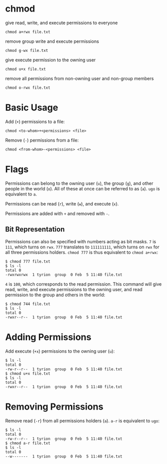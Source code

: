 # chmod

give read, write, and execute permissions to everyone

    chmod a+rwx file.txt


remove group write and execute permissions

    chmod g-wx file.txt


give execute permission to the owning user

    chmod u+x file.txt


remove all permissions from non-owning user and non-group members

    chmod o-rwx file.txt



# Basic Usage

Add (`+`) permissions to a file:

    chmod <to-whom>+<permissions> <file>


Remove (`-`) permissions from a file:

    chmod <from-whom>-<permissions> <file>



# Flags

Permissions can belong to the owning user (`u`), the group (`g`), and other
people in the world (`o`). All of these at once can be referred to as (`a`).
`ugo` is equivalent to `a`.

Permissions can be read (`r`), write (`w`), and execute (`x`).

Permissions are added with `+` and removed with `-`.



## Bit Representation

Permissions can also be specified with numbers acting as bit masks. `7` is
`111`, which turns on `rwx`. `777` translates to `111111111`, which turns on
`rwx` for all three permissions holders. `chmod 777` is thus equivalent to
`chmod a+rwx`:

    $ chmod 777 file.txt
    $ ls -l
    total 0
    -rwxrwxrwx  1 tyrion  group  0 Feb  5 11:40 file.txt


`4` is `100`, which corresponds to the read permission. This command will give
read, write, and execute permissions to the owning user, and read permission to
the group and others in the world:

    $ chmod 744 file.txt
    $ ls -l
    total 0
    -rwxr--r--  1 tyrion  group  0 Feb  5 11:40 file.txt



# Adding Permissions

Add execute (`+x`) permissions to the owning user (`u`):

    $ ls -l
    total 0
    -rw-r--r--  1 tyrion  group  0 Feb  5 11:40 file.txt
    $ chmod u+x file.txt
    $ ls -l
    total 0
    -rwxr--r--  1 tyrion  group  0 Feb  5 11:40 file.txt



# Removing Permissions

Remove read (`-r`) from all permissions holders (`a`). `a-r` is equivalent to
`ugo`:

    $ ls -l
    total 0
    -rw-r--r--  1 tyrion  group  0 Feb  5 11:40 file.txt
    $ chmod a-r file.txt
    $ ls -l
    total 0
    --w-------  1 tyrion  group  0 Feb  5 11:40 file.txt


